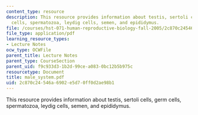 ```yaml
---
content_type: resource
description: This resource provides information about testis, sertoli cells, germ
  cells, spermatozoa, leydig cells, semen, and epididymus.
file: /courses/hst-071-human-reproductive-biology-fall-2005/2c870c24546a6902e5d70ff0d2ae98b1_male_system.pdf
file_type: application/pdf
learning_resource_types:
- Lecture Notes
ocw_type: OCWFile
parent_title: Lecture Notes
parent_type: CourseSection
parent_uid: f9c933d3-1b2d-99ce-a083-0bc12b5b975c
resourcetype: Document
title: male_system.pdf
uid: 2c870c24-546a-6902-e5d7-0ff0d2ae98b1
---
```

This resource provides information about testis, sertoli cells, germ cells, spermatozoa, leydig cells, semen, and epididymus.


